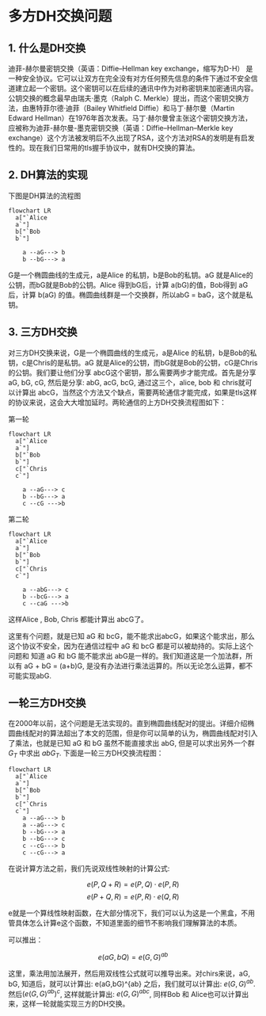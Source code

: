 # 多方DH交换问题

## 1. 什么是DH交换

迪菲-赫尔曼密钥交换（英语：Diffie–Hellman key exchange，缩写为D-H） 是一种安全协议。它可以让双方在完全没有对方任何预先信息的条件下通过不安全信道建立起一个密钥。这个密钥可以在后续的通讯中作为对称密钥来加密通讯内容。公钥交换的概念最早由瑞夫·墨克（Ralph C. Merkle）提出，而这个密钥交换方法，由惠特菲尔德·迪菲（Bailey Whitfield Diffie）和马丁·赫尔曼（Martin Edward Hellman）在1976年首次发表。马丁·赫尔曼曾主张这个密钥交换方法，应被称为迪菲-赫尔曼-墨克密钥交换（英语：Diffie–Hellman–Merkle key exchange）这个方法被发明后不久出现了RSA，这个方法对RSA的发明是有启发性的。现在我们日常用的tls握手协议中，就有DH交换的算法。

## 2. DH算法的实现

下图是DH算法的流程图

```mermaid
flowchart LR
  a["`Alice
  a`"]
  b["`Bob
  b`"]

    a --aG---> b
    b --bG---> a
```

G是一个椭圆曲线的生成元，a是Alice 的私钥，b是Bob的私钥。aG 就是Alice的公钥，而bG就是Bob的公钥。Alice 得到bG后，计算 a(bG)的值，Bob得到 aG后，计算 b(aG) 的值。椭圆曲线群是一个交换群，所以abG = baG，这个就是私钥。

## 3. 三方DH交换

对三方DH交换来说，G是一个椭圆曲线的生成元，a是Alice 的私钥，b是Bob的私钥，c是Chris的是私钥。aG 就是Alice的公钥，而bG就是Bob的公钥，cG是Chris的公钥。我们要让他们分享 abcG这个密钥，那么需要两步才能完成。首先是分享 aG, bG, cG, 然后是分享: abG, acG, bcG, 通过这三个，alice, bob 和 chris就可以计算出 abcG，当然这个方法又个缺点，需要两轮通信才能完成，如果是tls这样的协议来说，这会大大增加延时。两轮通信的上方DH交换流程图如下：

第一轮

```mermaid
flowchart LR
  a["`Alice
  a`"]
  b["`Bob
  b`"]
  c["`Chris
  c`"]

    a --aG---> c
    b --bG---> a
    c --cG --->b
```

第二轮

```mermaid
flowchart LR
  a["`Alice
  a`"]
  b["`Bob
  b`"]
  c["`Chris
  c`"]

    a --abG---> c
    b --bcG---> a
    c --caG --->b
```

这样Alice , Bob, Chris 都能计算出 abcG了。

这里有个问题，就是已知 aG 和 bcG，能不能求出abcG，如果这个能求出，那么这个协议不安全，因为在通信过程中 aG 和 bcG 都是可以被劫持的。实际上这个问题和 知道 aG 和 bG 能不能求出 abG是一样的。我们知道这是一个加法群，所以有 aG + bG = (a+b)G, 是没有办法进行乘法运算的。所以无论怎么运算，都不可能实现abG.

## 一轮三方DH交换

在2000年以前，这个问题是无法实现的。直到椭圆曲线配对的提出。详细介绍椭圆曲线配对的算法超出了本文的范围，但是你可以简单的认为，椭圆曲线配对引入了乘法，也就是已知 aG 和 bG 虽然不能直接求出 abG, 但是可以求出另外一个群  $G_T$  中求出 $abG_T$. 下面是一轮三方DH交换流程图：

```mermaid
flowchart LR
  a["`Alice
  a`"]
  b["`Bob
  b`"]
  c["`Chris
  c`"]
    a --aG---> b
    a --aG---> c
    b --bG---> a
    b --bG---> c
    c --cG---> b
    c --cG---> a
```

在说计算方法之前，我们先说双线性映射的计算公式:

$$e(P, Q+R) = e(P, Q) \cdot e(P, R)$$
$$e(P+Q, R) = e(P, R) \cdot e(Q, R)$$

e就是一个算线性映射函数，在大部分情况下，我们可以认为这是一个黑盒，不用管具体怎么计算e这个函数，不知道里面的细节不影响我们理解算法的本质。

可以推出：

$$ e(aG, bQ) = e(G,G)^{ab}$$

这里，乘法用加法展开，然后用双线性公式就可以推导出来。对chirs来说，aG, bG, 知道后，就可以计算出: e(aG,bG)^{ab} 之后，我们就可以计算出: $e(G,G)^{ab}$.然后$(e(G,G)^{ab})^c$, 这样就能计算出: $e(G,G)^{abc}$, 同样Bob 和 Alice也可以计算出来，这样一轮就能实现三方的DH交换。